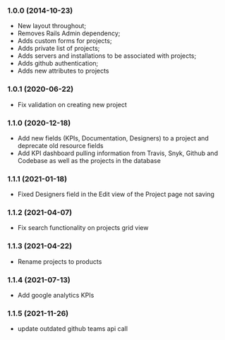 ### 1.0.0 (2014-10-23)

* New layout throughout;
* Removes Rails Admin dependency;
* Adds custom forms for projects;
* Adds private list of projects;
* Adds servers and installations to be associated with projects;
* Adds github authentication;
* Adds new attributes to projects

### 1.0.1 (2020-06-22)

* Fix validation on creating new project
### 1.1.0 (2020-12-18)

* Add new fields (KPIs, Documentation, Designers) to a project and deprecate old resource fields
* Add KPI dashboard pulling information from Travis, Snyk, Github and Codebase as well as the projects in the database

### 1.1.1 (2021-01-18)

* Fixed Designers field in the Edit view of the Project page not saving
### 1.1.2 (2021-04-07)

* Fix search functionality on projects grid view

### 1.1.3 (2021-04-22)

* Rename projects to products

### 1.1.4 (2021-07-13)

* Add google analytics KPIs

### 1.1.5 (2021-11-26)

* update outdated github teams api call 